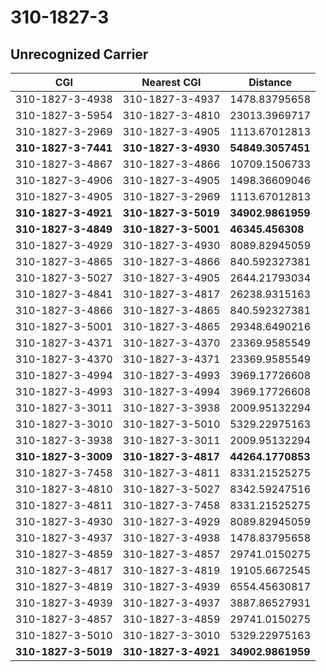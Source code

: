 # 310-1827-3
## Unrecognized Carrier


| CGI | Nearest CGI | Distance |
|-----|-------------|----------|
| 310-1827-3-4938 | 310-1827-3-4937 | 1478.83795658 |
| 310-1827-3-5954 | 310-1827-3-4810 | 23013.3969717 |
| 310-1827-3-2969 | 310-1827-3-4905 | 1113.67012813 |
| **310-1827-3-7441** | **310-1827-3-4930** | **54849.3057451** |
| 310-1827-3-4867 | 310-1827-3-4866 | 10709.1506733 |
| 310-1827-3-4906 | 310-1827-3-4905 | 1498.36609046 |
| 310-1827-3-4905 | 310-1827-3-2969 | 1113.67012813 |
| **310-1827-3-4921** | **310-1827-3-5019** | **34902.9861959** |
| **310-1827-3-4849** | **310-1827-3-5001** | **46345.456308** |
| 310-1827-3-4929 | 310-1827-3-4930 | 8089.82945059 |
| 310-1827-3-4865 | 310-1827-3-4866 | 840.592327381 |
| 310-1827-3-5027 | 310-1827-3-4905 | 2644.21793034 |
| 310-1827-3-4841 | 310-1827-3-4817 | 26238.9315163 |
| 310-1827-3-4866 | 310-1827-3-4865 | 840.592327381 |
| 310-1827-3-5001 | 310-1827-3-4865 | 29348.6490216 |
| 310-1827-3-4371 | 310-1827-3-4370 | 23369.9585549 |
| 310-1827-3-4370 | 310-1827-3-4371 | 23369.9585549 |
| 310-1827-3-4994 | 310-1827-3-4993 | 3969.17726608 |
| 310-1827-3-4993 | 310-1827-3-4994 | 3969.17726608 |
| 310-1827-3-3011 | 310-1827-3-3938 | 2009.95132294 |
| 310-1827-3-3010 | 310-1827-3-5010 | 5329.22975163 |
| 310-1827-3-3938 | 310-1827-3-3011 | 2009.95132294 |
| **310-1827-3-3009** | **310-1827-3-4817** | **44264.1770853** |
| 310-1827-3-7458 | 310-1827-3-4811 | 8331.21525275 |
| 310-1827-3-4810 | 310-1827-3-5027 | 8342.59247516 |
| 310-1827-3-4811 | 310-1827-3-7458 | 8331.21525275 |
| 310-1827-3-4930 | 310-1827-3-4929 | 8089.82945059 |
| 310-1827-3-4937 | 310-1827-3-4938 | 1478.83795658 |
| 310-1827-3-4859 | 310-1827-3-4857 | 29741.0150275 |
| 310-1827-3-4817 | 310-1827-3-4819 | 19105.6672545 |
| 310-1827-3-4819 | 310-1827-3-4939 | 6554.45630817 |
| 310-1827-3-4939 | 310-1827-3-4937 | 3887.86527931 |
| 310-1827-3-4857 | 310-1827-3-4859 | 29741.0150275 |
| 310-1827-3-5010 | 310-1827-3-3010 | 5329.22975163 |
| **310-1827-3-5019** | **310-1827-3-4921** | **34902.9861959** |

